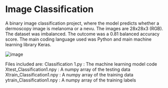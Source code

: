 # Image Classification

A binary image classification project, where the model predicts whether a dermoscopy image is melanoma or a nevu. The images are 28x28x3 (RGB). The dataset was imbalanced. The outcome was a 0.81 balanced accuracy score.
The main coding language used was Python and main machine learning library Keras.

![image](https://github.com/StefanosGZ/Image-Classification/assets/124039272/4b0ded1a-0a18-48cd-b897-8f466b3f91be)

Files included are:
Classification 1.py : The machine learning model code
Xtest_Classification1.npy : A numpy array of the testing data
Xtrain_Classification1.npy : A numpy array of the training data
ytrain_Classification1.npy : A numpy array of the training labels
